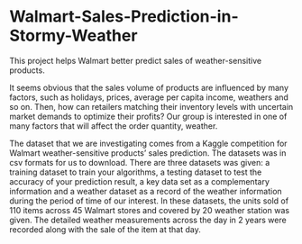 # Walmart-Sales-Prediction-in-Stormy-Weather
This project helps Walmart better predict sales of weather-sensitive products.


It seems obvious that the sales volume of products are influenced by many factors, such as holidays, prices, average per capita income, weathers and so on. Then, how can retailers matching their inventory levels with uncertain market demands to optimize their profits? Our group is interested in one of many factors that will affect the order quantity, weather.


The dataset that we are investigating comes from a Kaggle competition for Walmart weather-sensitive products’ sales prediction. The datasets was in csv formats for us to download. There are three datasets was given: a training dataset to train your algorithms, a testing dataset to test the accuracy of your prediction result, a key data set as a complementary information and a weather dataset as a record of the weather information during the period of time of our interest. In these datasets, the units sold of 110 items across 45 Walmart stores and covered by 20 weather station was given. The detailed weather measurements across the day in 2 years were recorded along with the sale of the item at that day. 


